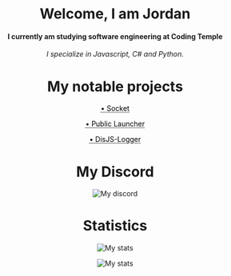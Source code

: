 


<h1 align="center">Welcome, I am Jordan</h1>
<h4 align="center">I currently am studying software engineering at Coding Temple</h4>
<p align="center"><i>I specialize in Javascript, C# and Python.</i></p>



<h1 align="center">My notable projects</h1>
<p align="center"><a style="color: black; text-decoration: underline;text-decoration-style: dotted;" href="https://github.com/iceyym8/socket">• Socket</a></p>
<p align="center"><a style="color: black; text-decoration: underline;text-decoration-style: dotted;" href="https://github.com/iceyym8/Public-Launcher/">• Public Launcher</a></p>
<p align="center"><a style="color: black; text-decoration: underline;text-decoration-style: dotted;" href="https://www.npmjs.com/package/disjs-logger">• DisJS-Logger</a></p>

<h1 align="center">My Discord</h1>
<p align="center">
  <img src="https://discordapp.com/api/guilds/867806168897945630/widget.png?style=banner4" alt="My discord"/>
</p>


<h1 align="center">Statistics</h1>
<p align="center">
  <img src="https://github-readme-stats.vercel.app/api?username=icedoesjs&show_icons=true&theme=transparent" alt="My stats"/>
</p>

<p align="center">
  <img src="https://github-readme-stats.vercel.app/api/top-langs/?username=icedoesjs&layout=compact](https://github-readme-stats.vercel.app/api/top-langs/?username=icedoesjs&layout=compact&theme=transparent" alt="My stats"/>
</p>



